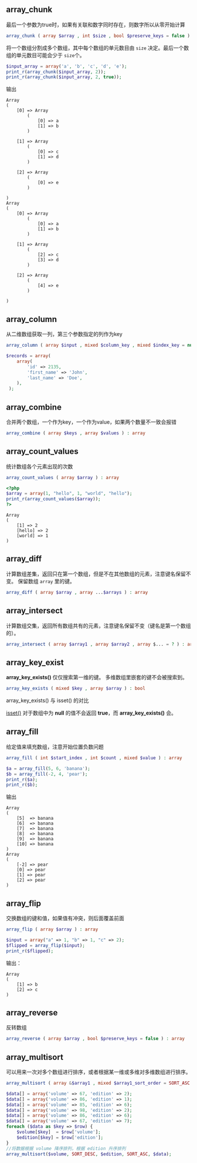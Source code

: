 ## array_chunk

最后一个参数为true时，如果有关联和数字同时存在，则数字所以从零开始计算

```php
array_chunk ( array $array , int $size , bool $preserve_keys = false ) : array
```

将一个数组分割成多个数组，其中每个数组的单元数目由 `size` 决定。最后一个数组的单元数目可能会少于 `size`个。

```php
$input_array = array('a', 'b', 'c', 'd', 'e');
print_r(array_chunk($input_array, 2));
print_r(array_chunk($input_array, 2, true));
```

输出

```
Array
(
    [0] => Array
        (
            [0] => a
            [1] => b
        )

    [1] => Array
        (
            [0] => c
            [1] => d
        )

    [2] => Array
        (
            [0] => e
        )

)
Array
(
    [0] => Array
        (
            [0] => a
            [1] => b
        )

    [1] => Array
        (
            [2] => c
            [3] => d
        )

    [2] => Array
        (
            [4] => e
        )

)
```



## array_column

从二维数组获取一列，第三个参数指定的列作为key

```php
array_column ( array $input , mixed $column_key , mixed $index_key = null ) : array
```

```php
$records = array(
    array(
        'id' => 2135,
        'first_name' => 'John',
        'last_name' => 'Doe',
    ),
 );
```



## array_combine

合并两个数组，一个作为key，一个作为value，如果两个数量不一致会报错

```php
array_combine ( array $keys , array $values ) : array
```



## array_count_values

统计数组各个元素出现的次数

```php
array_count_values ( array $array ) : array
```

```php
<?php
$array = array(1, "hello", 1, "world", "hello");
print_r(array_count_values($array));
?>
```

```
Array
(
    [1] => 2
    [hello] => 2
    [world] => 1
)
```



## array_diff

计算数组差集，返回只在第一个数组，但是不在其他数组的元素，注意键名保留不变。 保留数组 `array` 里的键。

```php
array_diff ( array $array , array ...$arrays ) : array
```



## array_intersect

计算数组交集，返回所有数组共有的元素，注意键名保留不变（键名是第一个数组的）。

```php
array_intersect ( array $array1 , array $array2 , array $... = ? ) : array
```



## array_key_exist

**array_key_exists()** 仅仅搜索第一维的键。 多维数组里嵌套的键不会被搜索到。

```php
array_key_exists ( mixed $key , array $array ) : bool
```

array_key_exists() 与 isset() 的对比

[isset()](https://www.php.net/manual/zh/function.isset.php) 对于数组中为 **null** 的值不会返回 **true**，而 **array_key_exists()** 会。 



## array_fill

给定值来填充数组，注意开始位置负数问题

```php
array_fill ( int $start_index , int $count , mixed $value ) : array
```

```php
$a = array_fill(5, 6, 'banana');
$b = array_fill(-2, 4, 'pear');
print_r($a);
print_r($b);
```

输出

```
Array
(
    [5]  => banana
    [6]  => banana
    [7]  => banana
    [8]  => banana
    [9]  => banana
    [10] => banana
)
Array
(
    [-2] => pear 
    [0] => pear
    [1] => pear
    [2] => pear
)
```



## array_flip

交换数组的键和值，如果值有冲突，则后面覆盖前面

```php
array_flip ( array $array ) : array
```

```php
$input = array("a" => 1, "b" => 1, "c" => 2);
$flipped = array_flip($input);
print_r($flipped);
```

输出：

```
Array
(
    [1] => b
    [2] => c
)
```



## array_reverse

反转数组

```php
array_reverse ( array $array , bool $preserve_keys = false ) : array
```



## array_multisort

可以用来一次对多个数组进行排序，或者根据某一维或多维对多维数组进行排序。

```php
array_multisort ( array &$array1 , mixed $array1_sort_order = SORT_ASC , mixed $array1_sort_flags = SORT_REGULAR , mixed $... = ? ) : bool
```

```php
$data[] = array('volume' => 67, 'edition' => 2);
$data[] = array('volume' => 86, 'edition' => 1);
$data[] = array('volume' => 85, 'edition' => 6);
$data[] = array('volume' => 98, 'edition' => 2);
$data[] = array('volume' => 86, 'edition' => 6);
$data[] = array('volume' => 67, 'edition' => 7);
foreach ($data as $key => $row) {
    $volume[$key]  = $row['volume'];
    $edition[$key] = $row['edition'];
}
//将数据根据 volume 降序排列，根据 edition 升序排列
array_multisort($volume, SORT_DESC, $edition, SORT_ASC, $data); 
```